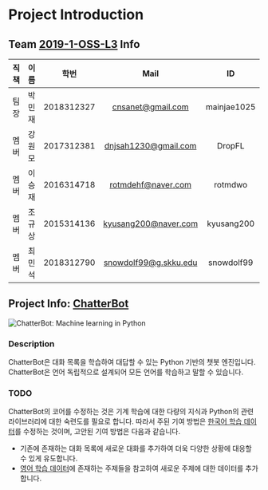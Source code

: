 # Project Introduction

## Team [2019-1-OSS-L3](https://github.com/orgs/19-1-skku-oss/teams/2019-1-oss-l3) Info

|직책|이름|학번|Mail|ID|
|:-:|:-:|:-:|:-:|:-:|
|팀장|박민재|2018312327|cnsanet@gmail.com|mainjae1025|
|멤버|강원모|2017312381|dnjsah1230@gmail.com|DropFL|
|멤버|이승재|2016314718|rotmdehf@naver.com|rotmdwo|
|멤버|조규상|2015314136|kyusang200@naver.com|kyusang200|
|멤버|최민석|2018312790|snowdolf99@g.skku.edu|snowdolf99|

## Project Info: [ChatterBot](https://github.com/gunthercox/ChatterBot)

![ChatterBot: Machine learning in Python](https://i.imgur.com/b3SCmGT.png)

### Description

ChatterBot은 대화 목록을 학습하여 대답할 수 있는 Python 기반의 챗봇 엔진입니다. ChatterBot은 언어 독립적으로 설계되어 모든 언어를 학습하고 말할 수 있습니다.

### TODO

ChatterBot의 코어를 수정하는 것은 기계 학습에 대한 다량의 지식과 Python의 관련 라이브러리에 대한 숙련도를 필요로 합니다. 따라서 주된 기여 방법은 [한국어 학습 데이터](https://github.com/gunthercox/chatterbot-corpus/tree/master/chatterbot_corpus/data/korean)를 수정하는 것이며, 고안된 기여 방법은 다음과 같습니다.

* 기존에 존재하는 대화 목록에 새로운 대화를 추가하여 더욱 다양한 상황에 대응할 수 있게 유도합니다.
* [영어 학습 데이터](https://github.com/gunthercox/chatterbot-corpus/tree/master/chatterbot_corpus/data/english)에 존재하는 주제들을 참고하여 새로운 주제에 대한 데이터를 추가합니다.
